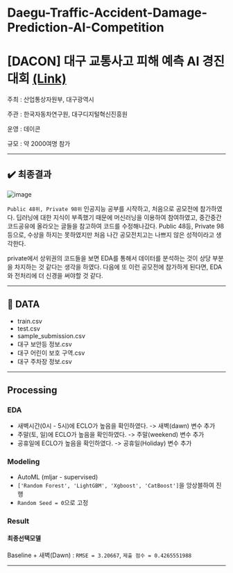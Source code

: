 # Daegu-Traffic-Accident-Damage-Prediction-AI-Competition
# [DACON] 대구 교통사고 피해 예측 AI 경진대회 [(Link)](https://dacon.io/competitions/official/236193/overview/description)

주최 : 산업통상자원부, 대구광역시

주관 : 한국자동차연구원, 대구디지털혁신진흥원

운영 : 데이콘

규모 : 약 2000여명 참가

---
## ✔️ 최종결과
![image](https://github.com/dorahee-ee/Daegu-Traffic-Accident-Damage-Prediction-AI-Competition/assets/102142694/79c4045f-72bd-4ecc-ab67-532231300b18)

`Public 48위, Private 98위`
인공지능 공부를 시작하고, 처음으로 공모전에 참가하였다. 딥러닝에 대한 지식이 부족했기 때문에 머신러닝을 이용하여 참여하였고, 중간중간 코드공유에 올라오는 글들을 참고하여 코드를 수정해나갔다. Public 48등, Private 98등으로, 수상을 하지는 못하였지만 처음 나간 공모전치고는 나쁘지 않은 성적이라고 생각한다.

private에서 상위권의 코드들을 보면 EDA를 통해서 데이터를 분석하는 것이 상당 부분을 차지하는 것 같다는 생각을 하였다. 다음에 또 이런 공모전에 참가하게 된다면, EDA와 전처리에 더 신경을 써야할 것 같다.

---
## 📂 DATA
- train.csv
- test.csv
- sample_submission.csv
- 대구 보안등 정보.csv
- 대구 어린이 보호 구역.csv
- 대구 주차장 정보.csv

---
## Processing

### EDA
- 새벽시간(0시 - 5시)에 ECLO가 높음을 확인하였다. -> 새벽(dawn) 변수 추가
- 주말(토, 일)에 ECLO가 높음을 확인하였다. -> 주말(weekend) 변수 추가
- 공휴일에 ECLO가 높음을 확인하였다. -> 공휴일(Holiday) 변수 추가

### Modeling
- AutoML (mljar - supervised)
- `['Random Forest', 'LightGBM', 'Xgboost', 'CatBoost']`을 앙상블하여 진행
- `Random Seed = 0`으로 고정

### Result
#### 최종선택모델
Baseline + 새벽(Dawn) : `RMSE = 3.20667`, `제출 점수 = 0.4265551988`

---
